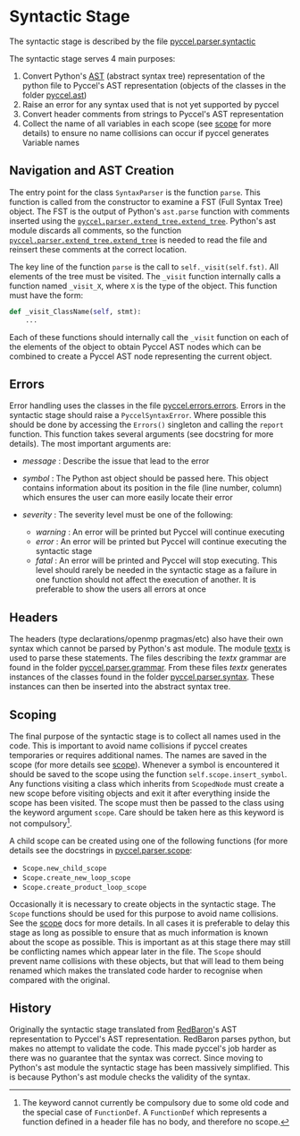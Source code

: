 # Syntactic Stage

The syntactic stage is described by the file [pyccel.parser.syntactic](../pyccel/parser/syntactic.py)

The syntactic stage serves 4 main purposes:
1.  Convert Python's [AST](https://docs.python.org/3/library/ast.html) (abstract syntax tree) representation of the python file to Pyccel's AST representation (objects of the classes in the folder [pyccel.ast](../pyccel/ast))
2.  Raise an error for any syntax used that is not yet supported by pyccel
3.  Convert header comments from strings to Pyccel's AST representation
4.  Collect the name of all variables in each scope (see [scope](scope.md) for more details) to ensure no name collisions can occur if pyccel generates Variable names

## Navigation and AST Creation

The entry point for the class `SyntaxParser` is the function `parse`.
This function is called from the constructor to examine a FST (Full Syntax Tree) object.
The FST is the output of Python's `ast.parse` function with comments inserted using the [`pyccel.parser.extend_tree.extend_tree`](../pyccel/parser/extend_tree.py).
Python's ast module discards all comments, so the function [`pyccel.parser.extend_tree.extend_tree`](../pyccel/parser/extend_tree.py) is needed to read the file and reinsert these comments at the correct location.

The key line of the function `parse` is the call to `self._visit(self.fst)`.
All elements of the tree must be visited.
The `_visit` function internally calls a function named `_visit_X`, where `X` is the type of the object.
This function must have the form:
```python
def _visit_ClassName(self, stmt):
    ...
```
Each of these functions should internally call the `_visit` function on each of the elements of the object to obtain Pyccel AST nodes which can be combined to create a Pyccel AST node representing the current object.

## Errors

Error handling uses the classes in the file [pyccel.errors.errors](../pyccel/errors/errors.py).
Errors in the syntactic stage should raise a `PyccelSyntaxError`.
Where possible this should be done by accessing the `Errors()` singleton and calling the `report` function.
This function takes several arguments (see docstring for more details).
The most important arguments are:
-   _message_ : Describe the issue that lead to the error

-   _symbol_ : The Python ast object should be passed here. This object contains information about its position in the file (line number, column) which ensures the user can more easily locate their error

-   _severity_ : The severity level must be one of the following:
    -   _warning_ : An error will be printed but Pyccel will continue executing
    -   _error_ : An error will be printed but Pyccel will continue executing the syntactic stage
    -   _fatal_ : An error will be printed and Pyccel will stop executing. This level should rarely be needed in the syntactic stage as a failure in one function should not affect the execution of another. It is preferable to show the users all errors at once

## Headers

The headers (type declarations/openmp pragmas/etc) also have their own syntax which cannot be parsed by Python's ast module.
The module [textx](http://textx.github.io/textX/stable/) is used to parse these statements.
The files describing the _textx_ grammar are found in the folder [pyccel.parser.grammar](../pyccel/parser/grammar).
From these files _textx_ generates instances of the classes found in the folder [pyccel.parser.syntax](../pyccel/parser/syntax).
These instances can then be inserted into the abstract syntax tree.

## Scoping

The final purpose of the syntactic stage is to collect all names used in the code.
This is important to avoid name collisions if pyccel creates temporaries or requires additional names.
The names are saved in the scope (for more details see [scope](scope.md)).
Whenever a symbol is encountered it should be saved to the scope using the function `self.scope.insert_symbol`.
Any functions visiting a class which inherits from `ScopedNode` must create a new scope before visiting objects and exit it after everything inside the scope has been visited.
The scope must then be passed to the class using the keyword argument `scope`.
Care should be taken here as this keyword is not compulsory[^1].

[^1]: The keyword cannot currently be compulsory due to some old code and the special case of `FunctionDef`. A `FunctionDef` which represents a function defined in a header file has no body, and therefore no scope.

A child scope can be created using one of the following functions (for more details see the docstrings in [pyccel.parser.scope](../pyccel/parser/scope.py):
-   `Scope.new_child_scope`
-   `Scope.create_new_loop_scope`
-   `Scope.create_product_loop_scope`

Occasionally it is necessary to create objects in the syntactic stage.
The `Scope` functions should be used for this purpose to avoid name collisions.
See the [scope](scope.md) docs for more details.
In all cases it is preferable to delay this stage as long as possible to ensure that as much information is known about the scope as possible.
This is important as at this stage there may still be conflicting names which appear later in the file.
The `Scope` should prevent name collisions with these objects, but that will lead to them being renamed which makes the translated code harder to recognise when compared with the original.

## History

Originally the syntactic stage translated from [RedBaron](https://github.com/PyCQA/redbaron)'s AST representation to Pyccel's AST representation.
RedBaron parses python, but makes no attempt to validate the code.
This made pyccel's job harder as there was no guarantee that the syntax was correct.
Since moving to Python's ast module the syntactic stage has been massively simplified.
This is because Python's ast module checks the validity of the syntax.
